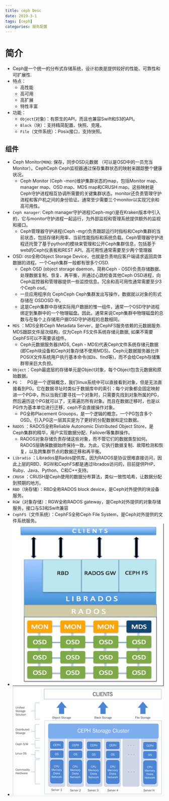 ```yaml
---
title: ceph Desc
date: 2019-3-1
tags: [ceph]
categories: 服务配置
---
```


# 简介
- Ceph是一个统一的分布式存储系统，设计初衷是提供较好的性能、可靠性和可扩展性.
- 特点：
    - 高性能
    - 高可用
    - 高扩展
    - 特性丰富
- 功能：
    - `Object`(对象)：有原生的API，而且也兼容Swift和S3的API。
    - `Block`（块）：支持精简配置、快照、克隆。
    - `File`（文件系统）：Posix接口，支持快照。

## 组件
- Ceph Monitor(`MON`): 保存，同步OSD元数据 （可以是OSD中的一员充当Monitor）。CephCeph Ceph监视器通过保存集群状态的映射来跟踪整个健康状况。
    - Ceph Monitor (Ceph -mon)维护集群状态的map，包括Monitor map、manager map、OSD map、MDS map和CRUSH map。这些映射是Ceph守护进程相互协调所需要的关键集群状态。monitor还负责管理守护进程和客户机之间的身份验证。通常至少需要三个monitor以实现冗余和高可用性。
- `Ceph manager`: Ceph manager守护进程(Ceph-mgr)是在Kraken版本中引入的，它与monitor守护进程一起运行，为外部监视和管理系统提供额外的监视和接口。
    - Ceph管理器守护进程(Ceph -mgr)负责跟踪运行时指标和Ceph集群的当前状态，包括存储利用率、当前性能指标和系统负载。Ceph管理器守护进程还托管了基于python的模块来管理和公开Ceph集群信息，包括基于web的Ceph仪表板和REST API。高可用性通常需要至少两个管理器
- OSD: `OSD`全称Object Storage Device，也就是负责响应客户端请求返回具体数据的进程。一个Ceph集群一般都有很多个OSD.
    - Ceph OSD (object storage daemon，简称Ceph - OSD)负责存储数据、处理数据复制、恢复、再平衡，并通过心跳检查其他Ceph OSD进程，向Ceph监控器和管理器提供一些监控信息。冗余和高可用性通常需要至少3个Ceph osd。
    - 一旦应用程序向 CephCeph Ceph集群发出写操作，数据就以对象的形式存储在 OSDOSD 中。
    - 这是Ceph集群中存储实际用户数据的惟一组件，通常一个OSD守护进程绑定到集群中的一个物理磁盘。因此，通常来说Ceph集群中物理磁盘的总数与在每个上存储用户据OSD守护进程的总数相同。
- `MDS` ：MDS全称Ceph Metadata Server，是CephFS服务依赖的元数据服务. MDS跟踪文件层次结构，仅为Ceph FS文件系统存储元数据, 如果不需要CephFS可以不需要该组件。
    - Ceph元数据服务器(MDS, Ceph - MDS)代表Ceph文件系统存储元数据(即Ceph块设备和Ceph对象存储不使用MDS)。Ceph元数据服务器允许POSIX文件系统用户执行基本命令(如ls、find等)，而不会给Ceph存储集群带来巨大负担。
- `Object`：Ceph最底层的存储单元是Object对象，每个Object包含元数据和原始数据。
- `PG` ：　PG是一个逻辑概念，我们linux系统中可以直接看到对象，但是无法直接看到PG。它在数据寻址时类似于数据库中的索引：每个对象都会固定映射进一个PG中，所以当我们要寻找一个对象时，只需要先找到对象所属的PG，然后遍历这个PG就可以了，无需遍历所有对象。而且在数据迁移时，也是以PG作为基本单位进行迁移，ceph不会直接操作对象。
    - PG全称Placement Grouops，是一个逻辑的概念，一个PG包含多个OSD。引入PG这一层其实是为了更好的分配数据和定位数据。
- `RADOS` ：RADOS全称Reliable Autonomic Distributed Object Store，是Ceph集群的精华，用户实现数据分配、Failover等集群操作。
    - RADOS对象存储负责存储这些对象，而不管它们的数据类型如何。RADOS层确保数据始终保持一致。为此，它执行数据复制、故障检测和恢复，以及跨集群节点的数据迁移和再平衡。
- `Libradio` ：Librados是Rados提供库，因为RADOS是协议很难直接访问，因此上层的RBD、RGW和CephFS都是通过librados访问的，目前提供PHP、Ruby、Java、Python、C和C++支持。
- `CRUSH` ：CRUSH是Ceph使用的数据分布算法，类似一致性哈希，让数据分配到预期的地方。
- `RBD`（块存储）：RBD全称RADOS block device，是Ceph对外提供的块设备服务。
- `RGW`（对象存储）：RGW全称RADOS gateway，是Ceph对外提供的对象存储服务，接口与S3和Swift兼容
- `CephFS`（文件系统）：CephFS全称Ceph File System，是Ceph对外提供的文件系统服务。
- ![](./description/ceph_01.png)
- ![](./description/ceph_02.png)
